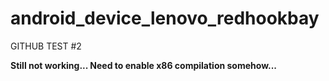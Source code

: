 android_device_lenovo_redhookbay
================================

GITHUB TEST #2


**Still not working... Need to enable x86 compilation somehow...**
